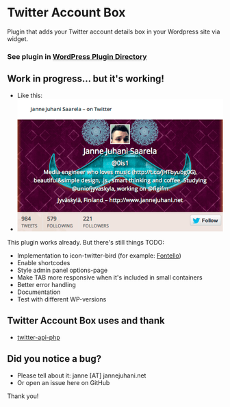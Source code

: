 # Twitter Account Box

Plugin that adds your Twitter account details box in your Wordpress site via widget.

### See plugin in [WordPress Plugin Directory](http://wordpress.org/plugins/twitter-account-box/)
## Work in progress... but it's working!

* Like this:
* ![Image](public/images/twitteraccountbox-example.png?raw=true)

This plugin works already. But there's still things TODO:

* Implementation to icon-twitter-bird (for example: [Fontello](http://fontello.com/))
* Enable shortcodes
* Style admin panel options-page
* Make TAB more responsive when it's included in small containers
* Better error handling
* Documentation
* Test with different WP-versions

## Twitter Account Box uses and thank

* [twitter-api-php](https://github.com/J7mbo/twitter-api-php)

## Did you notice a bug?
* Please tell about it: janne [AT] jannejuhani.net
* Or open an issue here on GitHub

Thank you!
